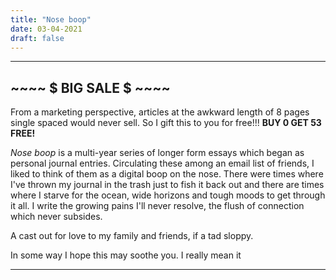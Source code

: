 ```yaml
---
title: "Nose boop"
date: 03-04-2021
draft: false
---
```

---

## ~~~~ $ BIG SALE $ ~~~~
From a marketing perspective, articles at the awkward length of 8 pages single spaced would never sell.
So I gift this to you for free!!! **BUY 0 GET 53 FREE!**

*Nose boop* is a multi-year series of longer form essays which began as personal journal entries. Circulating these among an email list of friends, I liked to think of them as a digital boop on the nose.
There were times where I've thrown my journal in the trash just to fish it back out and there are times where I starve for the ocean, wide horizons and tough moods to get through it all. 
I write the growing pains I'll never resolve, the flush of connection which never subsides.

A cast out for love to my family and friends, if a tad sloppy.

In some way I hope this may soothe you. I really mean it

---



